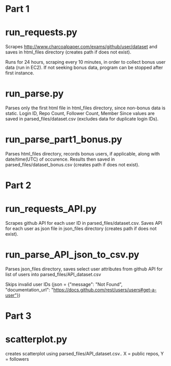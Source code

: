 # Part 1



# run_requests.py
  Scrapes http://www.charcoalpaper.com/exams/github/user/dataset and saves in html_files directory (creates path if does not exist).
  
  Runs for 24 hours, scraping every 10 minutes, in order to collect bonus user data (run in EC2). If not seeking bonus data, program can be stopped after first instance.

# run_parse.py
  Parses only the first html file in html_files directory, since non-bonus data is static. Login ID, Repo Count, Follower Count, Member Since values are saved in parsed_files/dataset.csv (excludes data for duplicate login IDs).

# run_parse_part1_bonus.py
  Parses html_files directory, records bonus users, if applicable, along with date/time(UTC) of occurence. Results then saved in parsed_files/dataset_bonus.csv (creates path if does not exist). 





# Part 2



# run_requests_API.py
  Scrapes github API for each user ID in parsed_files/dataset.csv. Saves API for each user as json file in json_files directory (creates path if does not exist).

# run_parse_API_json_to_csv.py
  Parses json_files directory, saves select user attributes from github API for list of users into parsed_files/API_dataset.csv

  Skips invalid user IDs (json = {"message": "Not Found", "documentation_url": "https://docs.github.com/rest/users/users#get-a-user"})





# Part 3


# scatterplot.py
  creates scatterplot using parsed_files/API_dataset.csv..   X = public repos, Y = followers
